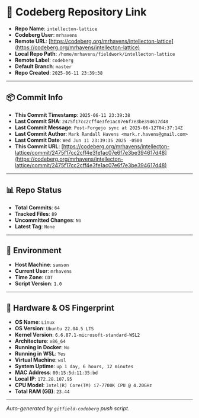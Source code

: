 # 🔗 Codeberg Repository Link

- **Repo Name**: `intellecton-lattice`
- **Codeberg User**: `mrhavens`
- **Remote URL**: [https://codeberg.org/mrhavens/intellecton-lattice](https://codeberg.org/mrhavens/intellecton-lattice)
- **Local Repo Path**: `/home/mrhavens/fieldwork/intellecton-lattice`
- **Remote Label**: `codeberg`
- **Default Branch**: `master`
- **Repo Created**: `2025-06-11 23:39:38`

---

## 📦 Commit Info

- **This Commit Timestamp**: `2025-06-11 23:39:38`
- **Last Commit SHA**: `2475f17cc2cff4e3fe1ac07e6f7e3be394617d48`
- **Last Commit Message**: `Post-Forgejo sync at 2025-06-12T04:37:14Z`
- **Last Commit Author**: `Mark Randall Havens <mark.r.havens@gmail.com>`
- **Last Commit Date**: `Wed Jun 11 23:39:35 2025 -0500`
- **This Commit URL**: [https://codeberg.org/mrhavens/intellecton-lattice/commit/2475f17cc2cff4e3fe1ac07e6f7e3be394617d48](https://codeberg.org/mrhavens/intellecton-lattice/commit/2475f17cc2cff4e3fe1ac07e6f7e3be394617d48)

---

## 📊 Repo Status

- **Total Commits**: `64`
- **Tracked Files**: `89`
- **Uncommitted Changes**: `No`
- **Latest Tag**: `None`

---

## 🧭 Environment

- **Host Machine**: `samson`
- **Current User**: `mrhavens`
- **Time Zone**: `CDT`
- **Script Version**: `1.0`

---

## 🧬 Hardware & OS Fingerprint

- **OS Name**: `Linux`
- **OS Version**: `Ubuntu 22.04.5 LTS`
- **Kernel Version**: `6.6.87.1-microsoft-standard-WSL2`
- **Architecture**: `x86_64`
- **Running in Docker**: `No`
- **Running in WSL**: `Yes`
- **Virtual Machine**: `wsl`
- **System Uptime**: `up 1 day, 6 hours, 12 minutes`
- **MAC Address**: `00:15:5d:11:35:bd`
- **Local IP**: `172.28.107.95`
- **CPU Model**: `Intel(R) Core(TM) i7-7700K CPU @ 4.20GHz`
- **Total RAM (GB)**: `23.44`

---

_Auto-generated by `gitfield-codeberg` push script._
